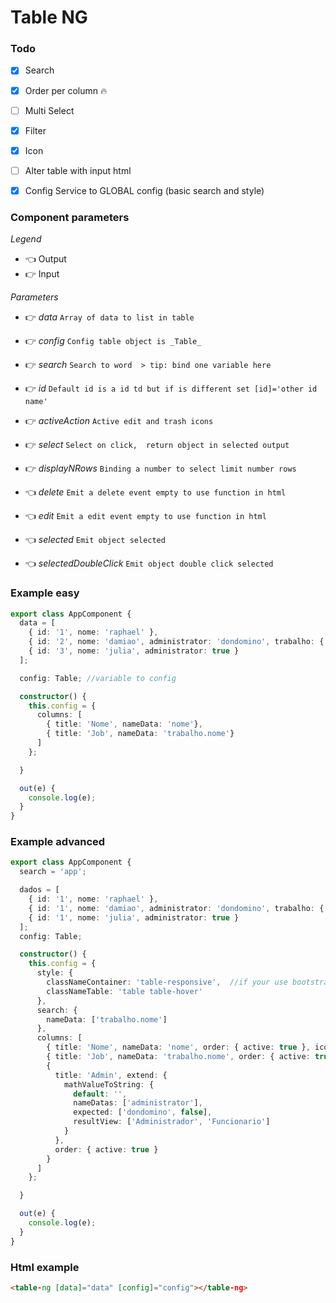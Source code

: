 # Table NG

### Todo
- [x] Search
- [x] Order per column :fire:
- [ ] Multi Select
- [x] Filter
- [x] Icon
- [ ] Alter table with input html
- [x] Config Service to GLOBAL config (basic search and style)


### Component parameters

*Legend*
- :point_left: Output
- :point_right: Input

*Parameters*
- :point_right: *data* `Array of data to list in table`
- :point_right: *config* `Config table object is _Table_`
- :point_right: *search* `Search to word  > tip: bind one variable here`
- :point_right: *id* `Default id is a id td but if is different set [id]='other id name'`
- :point_right: *activeAction* `Active edit and trash icons`
- :point_right: *select* `Select on click,  return object in selected output`
- :point_right: *displayNRows* `Binding a number to select limit number rows`

- :point_left: *delete* `Emit a delete event empty to use function in html`
- :point_left: *edit*  `Emit a edit event empty to use function in html`

- :point_left: *selected* `Emit object selected`
- :point_left: *selectedDoubleClick* `Emit object double click selected`

### Example easy

```typescript
export class AppComponent {
  data = [
    { id: '1', nome: 'raphael' },
    { id: '2', nome: 'damiao', administrator: 'dondomino', trabalho: { nome: 'Desenveolvedor' } },
    { id: '3', nome: 'julia', administrator: true }
  ];

  config: Table; //variable to config

  constructor() {
    this.config = {
      columns: [
        { title: 'Nome', nameData: 'nome'},
        { title: 'Job', nameData: 'trabalho.nome'}
      ]
    };

  }

  out(e) {
    console.log(e);
  }
}
```


### Example advanced
```typescript
export class AppComponent {
  search = 'app';

  dados = [
    { id: '1', nome: 'raphael' },
    { id: '1', nome: 'damiao', administrator: 'dondomino', trabalho: { nome: 'Desenveolvedor' } },
    { id: '1', nome: 'julia', administrator: true }
  ];
  config: Table;

  constructor() {
    this.config = {
      style: {
        classNameContainer: 'table-responsive',  //if your use bootstrap example
        classNameTable: 'table table-hover'
      },
      search: {
        nameData: ['trabalho.nome']
      },
      columns: [
        { title: 'Nome', nameData: 'nome', order: { active: true }, icon: { active: true , icon: 'archive'} },
        { title: 'Job', nameData: 'trabalho.nome', order: { active: true } },
        {
          title: 'Admin', extend: {
            mathValueToString: {
              default: '',
              nameDatas: ['administrator'],
              expected: ['dondomino', false],
              resultView: ['Administrador', 'Funcionario']
            }
          },
          order: { active: true }
        }
      ]
    };

  }

  out(e) {
    console.log(e);
  }
}

```

### Html example

```html
<table-ng [data]="data" [config]="config"></table-ng>
```
